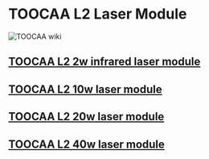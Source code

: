 ﻿---
sidebar_position: 1
sidebar_label: TOOCAA L2 Laser Module
---
# TOOCAA L2 Laser Module
![TOOCAA wiki](http://wiki-toocaa.oss-cn-hongkong.aliyuncs.com/wiki/1.jpg)
## [TOOCAA L2 2w infrared laser module](https://wiki.toocaa.com/en/toocaa-l2/TOOCAA-L2-Accessories/Laser-Module/2w-infrared-laser-module)
## [TOOCAA L2 10w laser module](https://wiki.toocaa.com/en/toocaa-l2/TOOCAA-L2-Accessories/Laser-Module/10w-laser-module)
## [TOOCAA L2 20w laser module](https://wiki.toocaa.com/en/toocaa-l2/TOOCAA-L2-Accessories/Laser-Module/20w-laser-module)
## [TOOCAA L2 40w laser module](https://wiki.toocaa.com/en/toocaa-l2/TOOCAA-L2-Accessories/Laser-Module/40w-laser-module)
